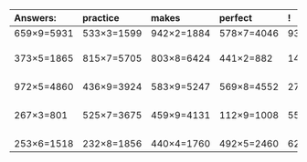 | Answers: | practice | makes | perfect | ! |
| :--- | :--- | :--- | :--- | :--- |
| 659×9=5931 | 533×3=1599 | 942×2=1884 | 578×7=4046 | 939×8=7512 | 
|   |   |   |   |   | 
|   |   |   |   |   | 
|   |   |   |   |   | 
| 373×5=1865 | 815×7=5705 | 803×8=6424 | 441×2=882 | 149×3=447 | 
|   |   |   |   |   | 
|   |   |   |   |   | 
|   |   |   |   |   | 
|   |   |   |   |   | 
| 972×5=4860 | 436×9=3924 | 583×9=5247 | 569×8=4552 | 277×6=1662 | 
|   |   |   |   |   | 
|   |   |   |   |   | 
|   |   |   |   |   | 
|   |   |   |   |   | 
| 267×3=801 | 525×7=3675 | 459×9=4131 | 112×9=1008 | 556×2=1112 | 
|   |   |   |   |   | 
|   |   |   |   |   | 
|   |   |   |   |   | 
|   |   |   |   |   | 
| 253×6=1518 | 232×8=1856 | 440×4=1760 | 492×5=2460 | 621×9=5589 | 
